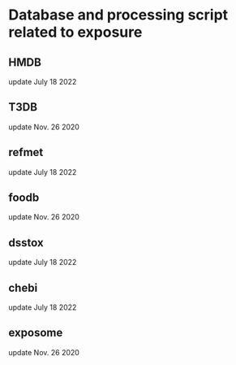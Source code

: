 # Database and processing script related to exposure 

## HMDB

update July 18 2022

## T3DB

update Nov. 26 2020

## refmet

update July 18 2022

## foodb

update Nov. 26 2020

## dsstox

update July 18 2022

## chebi

update July 18 2022

## exposome

update Nov. 26 2020

